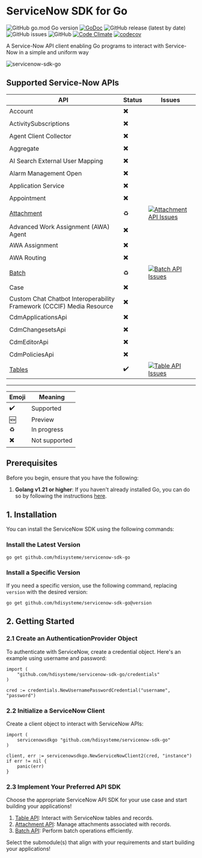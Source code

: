 # ServiceNow SDK for Go

![GitHub go.mod Go version](https://img.shields.io/github/go-mod/go-version/michaeldcanady/servicenow-sdk-go?style=plastic)
[![GoDoc](https://img.shields.io/static/v1?style=plastic&label=godoc&message=reference&color=blue)](https://pkg.go.dev/github.com/hdisysteme/servicenow-sdk-go)
![GitHub release (latest by date)](https://img.shields.io/github/v/release/michaeldcanady/servicenow-sdk-go?style=plastic)
![GitHub issues](https://img.shields.io/github/issues/michaeldcanady/servicenow-sdk-go?style=plastic)
![GitHub](https://img.shields.io/github/license/michaeldcanady/servicenow-sdk-go?style=plastic)
[![Code Climate](https://codeclimate.com/github/michaeldcanady/servicenow-sdk-go.svg)](https://codeclimate.com/github/michaeldcanady/servicenow-sdk-go)
[![codecov](https://codecov.io/gh/michaeldcanady/servicenow-sdk-go/graph/badge.svg?token=MJPM1UAI78)](https://codecov.io/gh/michaeldcanady/servicenow-sdk-go)

A Service-Now API client enabling Go programs to interact with Service-Now in a simple and uniform way

![servicenow-sdk-go](.github/servicenow-sdk-go_logo.png)

## Supported Service-Now APIs

| API                                                                                        | Status | Issues                                                                                                                                                                                                        |
| ------------------------------------------------------------------------------------------ | ------ | ------------------------------------------------------------------------------------------------------------------------------------------------------------------------------------------------------------- |
| Account                                                                                    | ✖️      |                                                                                                                                                                                                               |
| ActivitySubscriptions                                                                      | ✖️      |                                                                                                                                                                                                               |
| Agent Client Collector                                                                     | ✖️      |                                                                                                                                                                                                               |
| Aggregate                                                                                  | ✖️      |                                                                                                                                                                                                               |
| AI Search External User Mapping                                                            | ✖️      |                                                                                                                                                                                                               |
| Alarm Management Open                                                                      | ✖️      |                                                                                                                                                                                                               |
| Application Service                                                                        | ✖️      |                                                                                                                                                                                                               |
| Appointment                                                                                | ✖️      |                                                                                                                                                                                                               |
| [Attachment](https://github.com/hdisysteme/servicenow-sdk-go/tree/main/attachment-api) | ♻️      | [![Attachment API Issues](https://img.shields.io/github/issues-raw/michaeldcanady/servicenow-sdk-go/attachment%20api?label=%20)](https://github.com/hdisysteme/servicenow-sdk-go/labels/attachment%20api) |
| Advanced Work Assignment (AWA) Agent                                                       | ✖️      |                                                                                                                                                                                                               |
| AWA Assignment                                                                             | ✖️      |                                                                                                                                                                                                               |
| AWA Routing                                                                                | ✖️      |                                                                                                                                                                                                               |
| [Batch](https://github.com/hdisysteme/servicenow-sdk-go/tree/main/batch-api)           | ♻️      | [![Batch API Issues](https://img.shields.io/github/issues-raw/michaeldcanady/servicenow-sdk-go/batch%20api?label=%20)](https://github.com/hdisysteme/servicenow-sdk-go/labels/batch%20api)                |
| Case                                                                                       | ✖️      |                                                                                                                                                                                                               |
| Custom Chat Chatbot Interoperability Framework (CCCIF) Media Resource                      | ✖️      |                                                                                                                                                                                                               |
| CdmApplicationsApi                                                                         | ✖️      |                                                                                                                                                                                                               |
| CdmChangesetsApi                                                                           | ✖️      |                                                                                                                                                                                                               |
| CdmEditorApi                                                                               | ✖️      |                                                                                                                                                                                                               |
| CdmPoliciesApi                                                                             | ✖️      |                                                                                                                                                                                                               |
| [Tables](https://github.com/hdisysteme/servicenow-sdk-go/tree/main/table-api)          | ✔️      | [![Table API Issues](https://img.shields.io/github/issues-raw/michaeldcanady/servicenow-sdk-go/table%20api?label=%20)](https://github.com/hdisysteme/servicenow-sdk-go/labels/table%20api)                |
---

| Emoji | Meaning       |
| ----- | ------------- |
| ✔️     | Supported     |
| 🆕     | Preview       |
| ♻️     | In progress   |
| ✖️     | Not supported |

## Prerequisites

Before you begin, ensure that you have the following:

1. **Golang v1.21 or higher**: If you haven't already installed Go, you can do so by following the instructions [here](https://go.dev/doc/install).

## 1. Installation

You can install the ServiceNow SDK using the following commands:

### Install the Latest Version

```Shell
go get github.com/hdisysteme/servicenow-sdk-go
```

### Install a Specific Version

If you need a specific version, use the following command, replacing `version` with the desired version:

```Shell
go get github.com/hdisysteme/servicenow-sdk-go@version
```

## 2. Getting Started

### 2.1 Create an AuthenticationProvider Object

To authenticate with ServiceNow, create a credential object. Here's an example using username and password:

```golang
import (
    "github.com/hdisysteme/servicenow-sdk-go/credentials"
)

cred := credentials.NewUsernamePasswordCredential("username", "password")
```

### 2.2 Initialize a ServiceNow Client

Create a client object to interact with ServiceNow APIs:

```golang
import (
    servicenowsdkgo "github.com/hdisysteme/servicenow-sdk-go"
)

client, err := servicenowsdkgo.NewServiceNowClient2(cred, "instance")
if err != nil {
    panic(err)
}
```

### 2.3 Implement Your Preferred API SDK

Choose the appropriate ServiceNow API SDK for your use case and start building your applications!

1. [Table API](https://github.com/hdisysteme/servicenow-sdk-go/tree/main/table-api): Interact with ServiceNow tables and records.
2. [Attachment API](https://github.com/hdisysteme/servicenow-sdk-go/tree/main/attachment-api): Manage attachments associated with records.
3. [Batch API](https://github.com/hdisysteme/servicenow-sdk-go/tree/main/batch-api): Perform batch operations efficiently.

Select the submodule(s) that align with your requirements and start building your applications!
